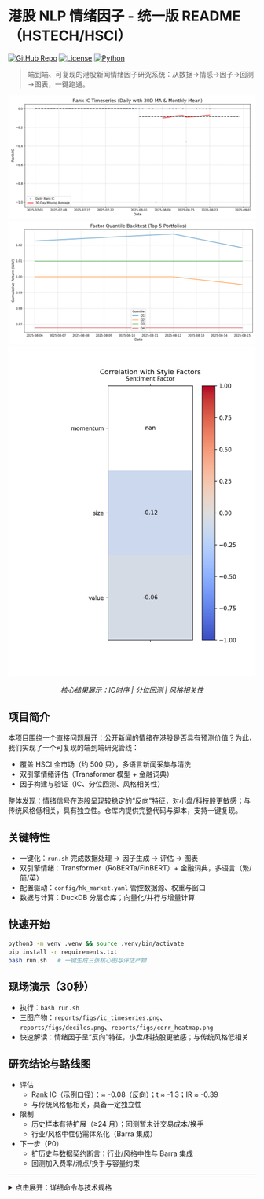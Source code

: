 # 港股 NLP 情绪因子 - 统一版 README（HSTECH/HSCI）

[![GitHub Repo](https://img.shields.io/badge/GitHub-hstech--nlp--quant--factor-181717?logo=github)](https://github.com/zheyuliu328/hstech-nlp-quant-factor) [![License](https://img.shields.io/badge/License-MIT-green.svg)](LICENSE) [![Python](https://img.shields.io/badge/Python-3.8%2B-blue.svg)](requirements.txt)

> 端到端、可复现的港股新闻情绪因子研究系统：从数据→情感→因子→回测→图表，一键跑通。

<div align="center">

<!-- 若已录制GIF，将文件放到 docs/demo.gif 并取消下一行注释显示演示 -->
<!-- <img src="docs/demo.gif" width="900" alt="One-click demo: bash run.sh" /> -->

![IC Timeseries](reports/figs/ic_timeseries.png)
![Quantile Backtest](reports/figs/deciles.png)
![Style Correlation](reports/figs/corr_heatmap.png)

*核心结果展示：IC时序 | 分位回测 | 风格相关性*

</div>

## 项目简介

本项目围绕一个直接问题展开：公开新闻的情绪在港股是否具有预测价值？为此，我们实现了一个可复现的端到端研究管线：

- 覆盖 HSCI 全市场（约 500 只），多语言新闻采集与清洗
- 双引擎情绪评估（Transformer 模型 + 金融词典）
- 因子构建与验证（IC、分位回测、风格相关性）

整体发现：情绪信号在港股呈现较稳定的“反向”特征，对小盘/科技股更敏感；与传统风格低相关，具有独立性。仓库内提供完整代码与脚本，支持一键复现。

## 关键特性
- 一键化：`run.sh` 完成数据处理 → 因子生成 → 评估 → 图表
- 双引擎情绪：Transformer（RoBERTa/FinBERT）+ 金融词典，多语言（繁/简/英）
- 配置驱动：`config/hk_market.yaml` 管控数据源、权重与窗口
- 数据与计算：DuckDB 分层仓库；向量化/并行与增量计算

## 快速开始
```bash
python3 -m venv .venv && source .venv/bin/activate
pip install -r requirements.txt
bash run.sh   # 一键生成三张核心图与评估产物
```

## 现场演示（30秒）
- 执行：`bash run.sh`
- 三图产物：`reports/figs/ic_timeseries.png`、`reports/figs/deciles.png`、`reports/figs/corr_heatmap.png`
- 快速解读：情绪因子呈“反向”特征，小盘/科技股更敏感；与传统风格低相关

## 研究结论与路线图
- 评估
  - Rank IC（示例口径）：≈ -0.08（反向）；t ≈ -1.3；IR ≈ -0.39
  - 与传统风格低相关，具备一定独立性
- 限制
  - 历史样本有待扩展（≥24 月）；回测暂未计交易成本/换手
  - 行业/风格中性仍需体系化（Barra 集成）
- 下一步（P0）
  - 扩历史与数据契约断言；行业/风格中性与 Barra 集成
  - 回测加入费率/滑点/换手与容量约束

---

<details>
<summary>点击展开：详细命令与技术规格</summary>

### 技术架构（双轨情绪 + 配置驱动）
```mermaid
graph LR
    A[新闻数据] --> B[数据清洗]
    B --> C[双轨情绪分析]
    C --> D[Transformer分支]
    C --> E[词典分支]
    D --> F[因子构建]
    E --> F
    F --> G[标准化/正交化/中性化]
    G --> H[回测验证]
    H --> I[图表/报告]
```

### 一键与自动化
```bash
# 初始化（含目录、依赖、校验，可选）
bash scripts/setup_project.sh

# 港股环境（股票池/配置/烟测）
bash scripts/setup_hk_market.sh

# 每日自动化运行（可选）
bash scripts/daily_run.sh
```

### 港股专项（HSCI/HK）核心命令
```bash
# 股票池管理
python src/hk_universe_builder.py --output-dir data/universe/hk/ --with-basic-info --debug

# 价格下载（AkShare优先，yfinance备选）
python src/download_hk_prices.py \
  --universe-file data/universe/hk/hsci_constituents.csv \
  --start-date 2022-01-01 --end-date 2024-12-31 --source auto --with-derived

# 新闻收集
python data_pipe_hk.py \
  --universe-file data/universe/hk/hsci_constituents.csv \
  --start-date 2022-01-01 --max-articles-per-stock 1000 \
  --output-dir news_out/hk/

# 情感分析与因子
python src/hk_sentiment_analysis.py \
  --input-file news_out/hk/hk_news_latest.csv \
  --output-file data/processed/hk/hk_sentiment_analysis.csv --use-pretrained

python src/hk_factor_generator.py \
  --sentiment-file data/processed/hk/hk_sentiment_analysis.csv \
  --price-file data/hk_prices.csv \
  --output-file data/processed/hk/hk_sentiment_factors.csv \
  --include-special-factors --standardize
```

### 通用新闻管道（HSTECH/示例）
```bash
# 近30天：两只股票，两页
python data_pipe.py --symbols 0700.HK 9988.HK --recent_pages 2

# 历史：2024/2023 每年两页 + 近30天1页
python data_pipe.py --symbols 0700.HK 9988.HK --years 2024 2023 --archive_pages 2 --recent_pages 1

# 股票池驱动
python data_pipe.py --universe_file data/universe/hstech_current_constituents.csv --recent_pages 2
```

### 数据契约（Data Contract）
- Universe：
  - HSTECH（Top10演示集） → `data/universe/hstech_current_constituents.csv`
  - HSCI（港股全市场约500只） → `data/universe/hk/hsci_constituents.csv`
- News（清洗→情感→映射）：
  - 输入：`news_out/hk/*.json|csv|jsonl`
  - 清洗：`data/processed/articles_recent_cleaned.csv`
  - 情感：`data/processed/articles_with_sentiment.csv`（建议统一字段：date, code, title, body, sentiment_score, language）
- Prices：`data/prices.csv` 或 `data/hk_prices.csv`
- Factors：`data/processed/daily_sentiment_factors.csv` / `data/processed/hk/hk_sentiment_factors.csv`
- 报告与图表：`reports/ic_daily.csv`、`reports/ic_monthly.csv`、`reports/figs/*.png`

### 目录与日志（约定）
- 数据：`data/universe/hk/*`、`data/prices.csv`、`data/processed/*`、`data/warehouse/*`
- 新闻：`news_out/hk/*`、`news_out/articles_recent.csv|jsonl`
- 报告：`reports/ic_daily.csv`、`reports/ic_monthly.csv`、`reports/figs/*.png`
- 日志：`logs/hk_*.log`、`logs/run-*.log`
- 配置：`config/hk_market.yaml`

### FAQ 与提示
- 依赖：Python≥3.8；常用依赖见 `requirements.txt`
- 硬件：建议16GB内存；并行时注意CPU占用；GPU可选（情感模型加速）
- 免责声明：仅用于学术研究与技术验证，不构成投资建议

</details>

